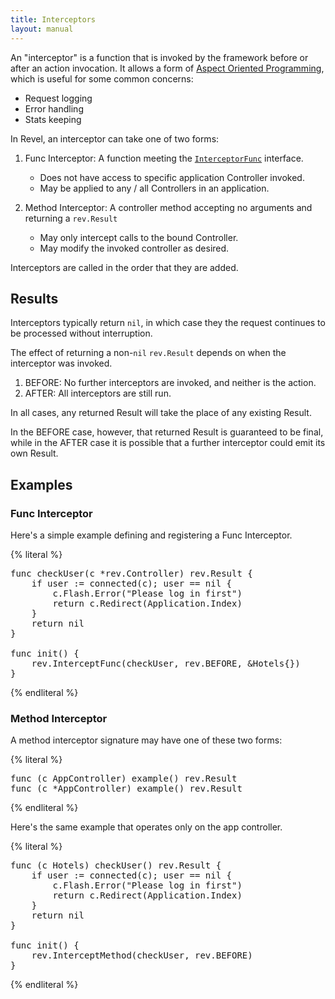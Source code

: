 ```yaml
---
title: Interceptors
layout: manual
---
```


An "interceptor" is a function that is invoked by the framework before or after an action invocation.  It allows a form of
[Aspect Oriented Programming](http://en.wikipedia.org/wiki/Aspect-oriented_programming),
which is useful for some common concerns:
* Request logging
* Error handling
* Stats keeping

In Revel, an interceptor can take one of two forms:

1. Func Interceptor: A function meeting the
   [`InterceptorFunc`](../docs/godoc/intercept.html#InterceptorFunc) interface.
	* Does not have access to specific application Controller invoked.
	* May be applied to any / all Controllers in an application.

2. Method Interceptor: A controller method accepting no arguments and returning a `rev.Result`
	* May only intercept calls to the bound Controller.
	* May modify the invoked controller as desired.

Interceptors are called in the order that they are added.

## Results

Interceptors typically return `nil`, in which case they the request continues to
be processed without interruption.

The effect of returning a non-`nil` `rev.Result` depends on when the interceptor
was invoked.

1. BEFORE:  No further interceptors are invoked, and neither is the action.
2. AFTER: All interceptors are still run.

In all cases, any returned Result will take the place of any existing Result.

In the BEFORE case, however, that returned Result is guaranteed to be final,
while in the AFTER case it is possible that a further interceptor could emit its
own Result.

## Examples

### Func Interceptor

Here's a simple example defining and registering a Func Interceptor.

{% literal %}
<pre class="prettyprint lang-go">
func checkUser(c *rev.Controller) rev.Result {
	if user := connected(c); user == nil {
		c.Flash.Error("Please log in first")
		return c.Redirect(Application.Index)
	}
	return nil
}

func init() {
	rev.InterceptFunc(checkUser, rev.BEFORE, &Hotels{})
}
</pre>
{% endliteral %}

### Method Interceptor

A method interceptor signature may have one of these two forms:

{% literal %}
<pre class="prettyprint lang-go">
func (c AppController) example() rev.Result
func (c *AppController) example() rev.Result
</pre>
{% endliteral %}

Here's the same example that operates only on the app controller.

{% literal %}
<pre class="prettyprint lang-go">
func (c Hotels) checkUser() rev.Result {
	if user := connected(c); user == nil {
		c.Flash.Error("Please log in first")
		return c.Redirect(Application.Index)
	}
	return nil
}

func init() {
	rev.InterceptMethod(checkUser, rev.BEFORE)
}
</pre>
{% endliteral %}
